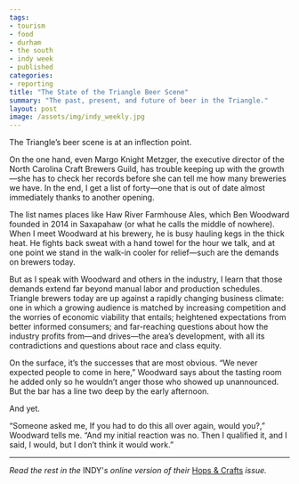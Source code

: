 ```yaml
---
tags:
- tourism
- food
- durham
- the south
- indy week
- published
categories:
- reporting
title: "The State of the Triangle Beer Scene"
summary: "The past, present, and future of beer in the Triangle."
layout: post
image: /assets/img/indy_weekly.jpg
---
```

The Triangle’s beer scene is at an inflection point.

On the one hand, even Margo Knight Metzger, the executive director of the North Carolina Craft Brewers Guild, has trouble keeping up with the growth—she has to check her records before she can tell me how many breweries we have. In the end, I get a list of forty—one that is out of date almost immediately thanks to another opening.

The list names places like Haw River Farmhouse Ales, which Ben Woodward founded in 2014 in Saxapahaw (or what he calls the middle of nowhere). When I meet Woodward at his brewery, he is busy hauling kegs in the thick heat. He fights back sweat with a hand towel for the hour we talk, and at one point we stand in the walk-in cooler for relief—such are the demands on brewers today.

But as I speak with Woodward and others in the industry, I learn that those demands extend far beyond manual labor and production schedules. Triangle brewers today are up against a rapidly changing business climate: one in which a growing audience is matched by increasing competition and the worries of economic viability that entails; heightened expectations from better informed consumers; and far-reaching questions about how the industry profits from—and drives—the area’s development, with all its contradictions and questions about race and class equity.

On the surface, it’s the successes that are most obvious. “We never expected people to come in here,” Woodward says about the tasting room he added only so he wouldn’t anger those who showed up unannounced. But the bar has a line two deep by the early afternoon.

And yet.

“Someone asked me, If you had to do this all over again, would you?,” Woodward tells me. “And my initial reaction was no. Then I qualified it, and I said, I would, but I don’t think it would work.”

---

_Read the rest in the_ INDY'_s online version of their_ [Hops & Crafts](http://www.pageturnpro.com/Progress-Printing/74080-Indy-Week-Beer-Guide-2016_17/index.html#10) _issue._
